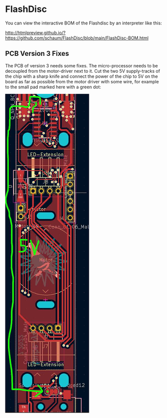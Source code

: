 # FlashDisc

You can view the interactive BOM of the Flashdisc by an interpreter like this: 

http://htmlpreview.github.io/?https://github.com/schaum/FlashDisc/blob/main/FlashDisc-BOM.html

## PCB Version 3 Fixes

The PCB of version 3 needs some fixes. The micro-processor needs to be decoupled from the motor-driver next to it. Cut the two 5V supply-tracks of the chip with a sharp knife and connect the power of the chip to 5V on the board as far as possible from the motor driver with some wire, for example to the small pad marked here with a green dot:

![PCB-v3-fix](KorrekturPCB-V3.jpg)